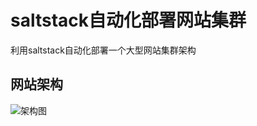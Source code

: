 
# saltstack自动化部署网站集群
利用saltstack自动化部署一个大型网站集群架构
## 网站架构
![架构图](https://github.com/sxlnnnn/saltstack/blob/master/cluster.PNG)
